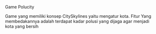 Game Polucity

Game yang memiliki konsep CitySkylines yaitu mengatur kota. 
Fitur
Yang membedakannya adalah terdapat kadar polusi yang dijaga agar menjadi kota yang bersih
